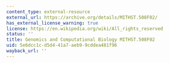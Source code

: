 ```yaml
---
content_type: external-resource
external_url: https://archive.org/details/MITHST.508F02/
has_external_license_warning: true
license: https://en.wikipedia.org/wiki/All_rights_reserved
status: ''
title: Genomics and Computational Biology MITHST.508F02
uid: 5e6dcc1c-d5d4-41a7-aeb9-9cddea481f96
wayback_url: ''
---
```


